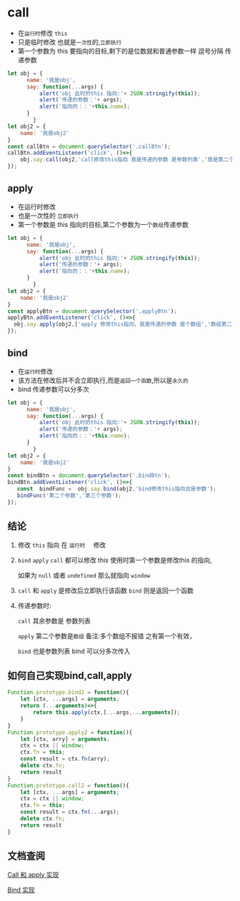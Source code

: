 # call
 - 在`运行时`修改 `this`
 - 只是临时修改 也就是`一次性`的,`立即执行`
 - 第一个参数为 this 要指向的目标,剩下的是位数就和普通参数一样 逗号分隔 传递参数
```javascript
let obj = {
      name: '我是obj',
      say: function(...args) {
          alert('obj 此时的this 指向:'+ JSON.stringify(this));
          alert('传递的参数：'+ args);
          alert('指向的：：'+this.name);
      }
        }
let obj2 = {
    name: '我是obj2'
}
const callBtn = document.querySelector('.callBtn');
callBtn.addEventListener('click', ()=>{
    obj.say.call(obj2,'call修改this指向 我是传递的参数 是参数列表','我是第二个');
});
```
## apply

- 在运行时修改
- 也是一次性的 `立即执行`
- 第一个参数是 this 指向的目标,第二个参数为一个`数组`传递参数

```javascript
let obj = {
      name: '我是obj',
      say: function(...args) {
          alert('obj 此时的this 指向:'+ JSON.stringify(this));
          alert('传递的参数：'+ args);
          alert('指向的：：'+this.name);
      }
        }
let obj2 = {
    name: '我是obj2'
}
const applyBtn = document.querySelector('.applyBtn');
applyBtn.addEventListener('click', ()=>{
  obj.say.apply(obj2,['apply 修改this指向，我是传递的参数 是个数组','数组第二个']);
});
```

## bind

- 在`运行时`修改
- 该方法在修改后并不会立即执行,而是`返回一个函数`,所以是`永久的`
- bind 传递参数可以分多次

```javascript
let obj = {
      name: '我是obj',
      say: function(...args) {
          alert('obj 此时的this 指向:'+ JSON.stringify(this));
          alert('传递的参数：'+ args);
          alert('指向的：：'+this.name);
      }
        }
let obj2 = {
    name: '我是obj2'
}
const bindBtn = document.querySelector('.bindBtn');
bindBtn.addEventListener('click', ()=>{
   const  bindFunc =  obj.say.bind(obj2,'bind修改this指向这是参数');
   bindFunc('第二个参数','第三个参数');
});
```

## 结论

1. 修改 `this` 指向 在 `运行时  ` 修改

2. `bind` `apply` `call` 都可以修改 this 使用时第一个参数是修改this 的指向,

    如果为 `null` 或者 `undefined` 那么就指向 `window`

3. `call` 和 `apply` 是修改后立即执行该函数  `bind` 则是返回一个函数

4. 传递参数时:

   `call` 其余参数是 参数列表 

   `apply` 第二个参数是`数组` 备注:多个数组不报错 之有第一个有效，

   `bind` 也是参数列表 bind 可以分多次传入

## 如何自己实现bind,call,apply

```javascript
Function.prototype.bind2 = function(){
    let [ctx, ...args] = arguments;
    return (...arguments)=>{
        return this.apply(ctx,[...args,...arguments]);
    }
}
Function.prototype.apply2 = function(){
    let [ctx, arry] = arguments;
    ctx = ctx || window;
    ctx.fn = this;
    const result = ctx.fn(arry);
    delete ctx.fn;
    return result
}
Function.prototype.call2 = function(){
    let [ctx, ...args] = arguments;
    ctx = ctx || window;
    ctx.fn = this;
    const result = ctx.fn(...args);
    delete ctx.fn;
    return result
}
```
## 文档查阅

[Call 和 apply 实现](https://github.com/mqyqingfeng/Blog/issues/11 )

[Bind 实现](https://github.com/mqyqingfeng/Blog/issues/12)